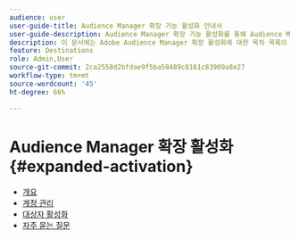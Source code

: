 ```yaml
---
audience: user
user-guide-title: Audience Manager 확장 기능 활성화 안내서
user-guide-description: Audience Manager 확장 기능 활성화를 통해 Audience Manager에서 소셜 및 광고 대상까지 대상자를 활성화합니다.
description: 이 문서에는 Adobe Audience Manager 확장 활성화에 대한 목차 목록이 있습니다
feature: Destinations
role: Admin,User
source-git-commit: 2ca2558d2bfdae9f5ba58489c8161c83909a8e27
workflow-type: tm+mt
source-wordcount: '45'
ht-degree: 66%

---
```



# Audience Manager 확장 활성화 {#expanded-activation}

* [개요](./overview.md)
* [계정 관리](./administration.md)
* [대상자 활성화](./activate-audiences.md)
* [자주 묻는 질문](./faq.md)
